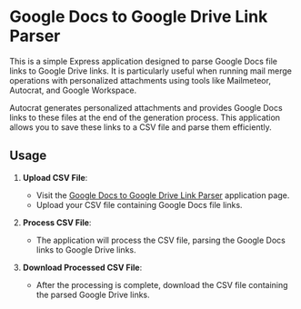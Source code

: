 # Google Docs to Google Drive Link Parser

This is a simple Express application designed to parse Google Docs file links to Google Drive links. It is particularly useful when running mail merge operations with personalized attachments using tools like Mailmeteor, Autocrat, and Google Workspace.

Autocrat generates personalized attachments and provides Google Docs links to these files at the end of the generation process. This application allows you to save these links to a CSV file and parse them efficiently.

## Usage

1. **Upload CSV File**: 
   - Visit the [Google Docs to Google Drive Link Parser](https://docs-drive-csv-parser.onrender.com/) application page.
   - Upload your CSV file containing Google Docs file links.

2. **Process CSV File**: 
   - The application will process the CSV file, parsing the Google Docs links to Google Drive links.

3. **Download Processed CSV File**: 
   - After the processing is complete, download the CSV file containing the parsed Google Drive links.
